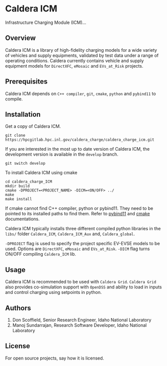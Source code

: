 # Caldera ICM

Infrastructure Charging Module (ICM)... 

## Overview
Caldera ICM is a library of high-fidelity charging models for a wide variety of vehicles and supply equipments, validated by test data under a range of operating conditions. Caldera currently contains vehicle and supply equipment models for `DirectXFC`, `eMosaic` and `EVs_at_Risk` projects.

## Prerequisites

Caldera ICM depends on `C++ compiler`, `git`, `cmake`, `python` and `pybind11` to compile.

## Installation

Get a copy of Caldera ICM.
```
git clone https://hpcgitlab.hpc.inl.gov/caldera_charge/caldera_charge_icm.git
```
If you are interested in the most up to date version of Caldera ICM, the development version is available in the `develop` branch.    
```
git switch develop
```
To install Caldera ICM using cmake
```
cd caldera_charge_ICM
mkdir build
cmake -DPROJECT=<PROJECT_NAME> -DICM=<ON/OFF> ../
make
make install
```
If cmake cannot find C++ compiler, python or pybind11. They need to be pointed to its installed paths to find them. Refer to [pybind11](https://pybind11.readthedocs.io/en/stable/compiling.html#building-with-cmake) and [cmake](https://cmake.org/cmake/help/latest/guide/tutorial/index.html) documentations. 


Caldera ICM typically installs three different compiled python libraries in the `libs/` folder `Caldera_ICM`, `Caldera_ICM_Aux` and, `Caldera_global`. 

`-DPROJECT` flag is used to specify the project specific EV-EVSE models to be used. Options are `DirectXFC`, `eMosaic` and `EVs_at_Risk`. `-DICM` flag turns ON/OFF compiling `Caldera_ICM` lib.

## Usage
Caldera ICM is recommended to be used with `Caldera Grid`. `Caldera Grid` also provides co-simulation support with `OpenDSS` and ability to load in inputs and control charging using setpoints in python.

## Authors
1. Don Scoffield, Senior Research Engineer, Idaho National Laboratory
2. Manoj Sundarrajan, Research Software Developer, Idaho National Laboratory

## License
For open source projects, say how it is licensed.

